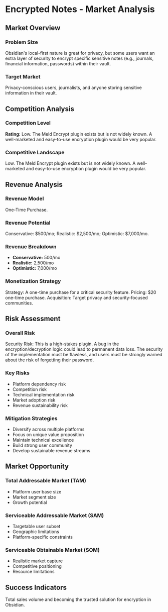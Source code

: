 # Encrypted Notes - Market Analysis

## Market Overview

### Problem Size
Obsidian's local-first nature is great for privacy, but some users want an extra layer of security to encrypt specific sensitive notes (e.g., journals, financial information, passwords) within their vault.

### Target Market
Privacy-conscious users, journalists, and anyone storing sensitive information in their vault.

## Competition Analysis

### Competition Level
**Rating:** Low. The Meld Encrypt plugin exists but is not widely known. A well-marketed and easy-to-use encryption plugin would be very popular.

### Competitive Landscape
Low. The Meld Encrypt plugin exists but is not widely known. A well-marketed and easy-to-use encryption plugin would be very popular.

## Revenue Analysis

### Revenue Model
One-Time Purchase.

### Revenue Potential
Conservative: $500/mo; Realistic: $2,500/mo; Optimistic: $7,000/mo.

### Revenue Breakdown
- **Conservative:** 500/mo
- **Realistic:** 2,500/mo
- **Optimistic:** 7,000/mo

### Monetization Strategy
Strategy: A one-time purchase for a critical security feature. Pricing: $20 one-time purchase. Acquisition: Target privacy and security-focused communities.

## Risk Assessment

### Overall Risk
Security Risk: This is a high-stakes plugin. A bug in the encryption/decryption logic could lead to permanent data loss. The security of the implementation must be flawless, and users must be strongly warned about the risk of forgetting their password.

### Key Risks
- Platform dependency risk
- Competition risk
- Technical implementation risk
- Market adoption risk
- Revenue sustainability risk

### Mitigation Strategies
- Diversify across multiple platforms
- Focus on unique value proposition
- Maintain technical excellence
- Build strong user community
- Develop sustainable revenue streams

## Market Opportunity

### Total Addressable Market (TAM)
- Platform user base size
- Market segment size
- Growth potential

### Serviceable Addressable Market (SAM)
- Targetable user subset
- Geographic limitations
- Platform-specific constraints

### Serviceable Obtainable Market (SOM)
- Realistic market capture
- Competitive positioning
- Resource limitations

## Success Indicators
Total sales volume and becoming the trusted solution for encryption in Obsidian.
